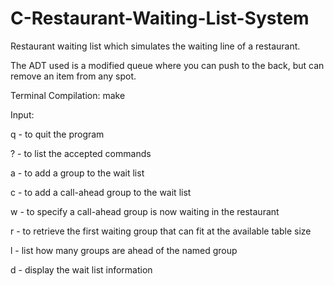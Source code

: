 # C-Restaurant-Waiting-List-System
Restaurant waiting list which simulates the waiting line of a restaurant.

The ADT used is a modified queue where you can push to the back, but can remove an item from any spot.

Terminal Compilation: make

Input:

q - to quit the program

? - to list the accepted commands

a <size> <name> - to add a group to the wait list
  
c <size> <name> - to add a call-ahead group to the wait list
  
w <name> - to specify a call-ahead group is now waiting in the restaurant
  
r <table-size> - to retrieve the first waiting group that can fit at the available table size

l <name> - list how many groups are ahead of the named group
  
d - display the wait list information

